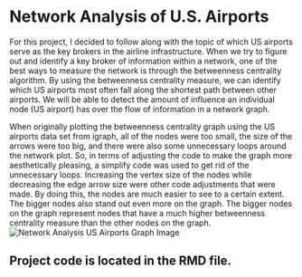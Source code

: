 # Network Analysis of U.S. Airports
For this project, I decided to follow along with the topic of which US airports serve as the key brokers in the airline infrastructure. When we try to figure out and identify a key broker of information within a network, one of the best ways to measure the network is through the betweenness centrality algorithm. By using the betweenness centrality measure, we can identify which US airports most often fall along the shortest path between other airports. We will be able to detect the amount of influence an individual node (US airport) has over the flow of information in a network graph.

When originally plotting the betweenness centrality graph using the US airports data set from igraph, all of the nodes were too small, the size of the arrows were too big, and there were also some unnecessary loops around the network plot. So, in terms of adjusting the code to make the graph more aesthetically pleasing, a simplify code was used to get rid of the unnecessary loops. Increasing the vertex size of the nodes while decreasing the edge arrow size were other code adjustments that were made. By doing this, the nodes are much easier to see to a certain extent. The bigger nodes also stand out even more on the graph. The bigger nodes on the graph represent nodes that have a much higher betweenness centrality measure than the other nodes on the graph.
![Network Analysis US Airports Graph Image](https://github.com/user-attachments/assets/9e4471c1-3576-48e8-b96c-d21ca68db654)
## Project code is located in the RMD file.
